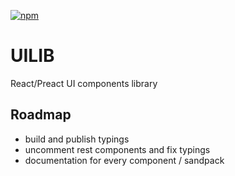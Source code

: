 [![npm](https://img.shields.io/npm/dm/@foreverido/uilib?style=flat-square)](https://www.npmjs.com/package/@foreverido/uilib)

# UILIB

React/Preact UI components library

## Roadmap

- build and publish typings
- uncomment rest components and fix typings
- documentation for every component / sandpack
